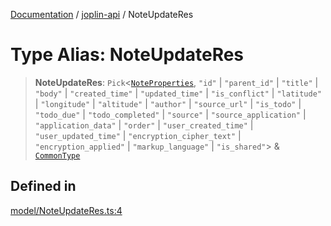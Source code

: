 [Documentation](../../packages.md) / [joplin-api](../index.md) / NoteUpdateRes

# Type Alias: NoteUpdateRes

> **NoteUpdateRes**: `Pick`\<[`NoteProperties`](../interfaces/NoteProperties.md), `"id"` \| `"parent_id"` \| `"title"` \| `"body"` \| `"created_time"` \| `"updated_time"` \| `"is_conflict"` \| `"latitude"` \| `"longitude"` \| `"altitude"` \| `"author"` \| `"source_url"` \| `"is_todo"` \| `"todo_due"` \| `"todo_completed"` \| `"source"` \| `"source_application"` \| `"application_data"` \| `"order"` \| `"user_created_time"` \| `"user_updated_time"` \| `"encryption_cipher_text"` \| `"encryption_applied"` \| `"markup_language"` \| `"is_shared"`\> & [`CommonType`](../interfaces/CommonType.md)

## Defined in

[model/NoteUpdateRes.ts:4](https://github.com/rxliuli/joplin-utils/blob/a3a4c55f9104da0aa8b36da1259d082b810b3d68/packages/joplin-api/src/model/NoteUpdateRes.ts#L4)
